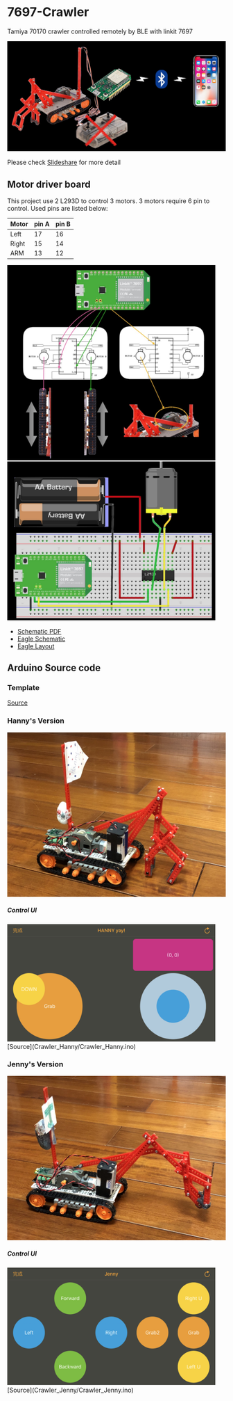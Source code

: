 # 7697-Crawler
Tamiya 70170 crawler controlled remotely by BLE with linkit 7697 

[![Youtube Video](images/1.jpg)](https://www.youtube.com/watch?v=wKwzWoCs6b0)

Please check [Slideshare](https://www.slideshare.net/SmallpTsai/7697-crawler) for more detail

## Motor driver board

This project use 2 L293D to control 3 motors. 3 motors require 6 pin to control. Used pins are listed below:

| Motor | pin A | pin B |
|-------|-------|-------|
| Left  | 17    | 16    |
| Right | 15    | 14    |
| ARM   | 13    | 12    |

<img src="images/2.jpg" width="480">
<img src="images/3.jpg" width="480">

* [Schematic PDF](sch/7697_motor_driver_board.pdf)
* [Eagle Schematic](sch/7697_motor_driver_board.sch)
* [Eagle Layout](sch/7697_motor_driver_board.brd)



## Arduino Source code

### Template

[Source](CrawlerControl/CrawlerControl.ino)

### Hanny's Version

![image](images/IMG_1367.JPG)

##### Control UI

<img src="images/IMG_1368.PNG" width="480">
[Source](Crawler_Hanny/Crawler_Hanny.ino)

### Jenny's Version

![image](images/IMG_1369.JPG)

##### Control UI

<img src="images/IMG_1370.PNG" width="480">
[Source](Crawler_Jenny/Crawler_Jenny.ino)

